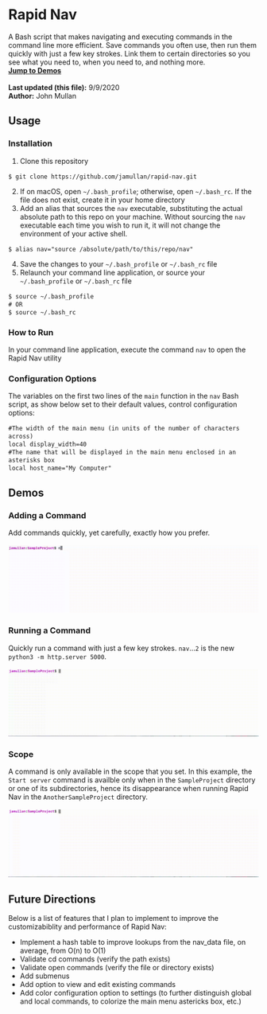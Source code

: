 # Rapid Nav
A Bash script that makes navigating and executing commands in the command line more efficient. Save commands you often use, then run them quickly with just a few key strokes. Link them to certain directories so you see what you need to, when you need to, and nothing more.<br />
[**Jump to Demos**](<#demos>)<br />
<br />
**Last updated (this file):** 9/9/2020<br />
**Author:** John Mullan<br />

## Usage
### Installation
1. Clone this repository
```
$ git clone https://github.com/jamullan/rapid-nav.git
```
2. If on macOS, open `~/.bash_profile`; otherwise, open `~/.bash_rc`. If the file does not exist, create it in your home directory
3. Add an alias that sources the `nav` executable, substituting the actual absolute path to this repo on your machine. Without sourcing the `nav` executable each time you wish to run it, it will not change the environment of your active shell.
```
$ alias nav="source /absolute/path/to/this/repo/nav"
```
4. Save the changes to your `~/.bash_profile` or `~/.bash_rc` file
5. Relaunch your command line application, or source your `~/.bash_profile` or `~/.bash_rc` file
```
$ source ~/.bash_profile
# OR
$ source ~/.bash_rc
```

### How to Run
In your command line application, execute the command `nav` to open the Rapid Nav utility

### Configuration Options
The variables on the first two lines of the `main` function in the `nav` Bash script, as show below set to their default values, control configuration options:
```Shell
#The width of the main menu (in units of the number of characters across)
local display_width=40
#The name that will be displayed in the main menu enclosed in an asterisks box
local host_name="My Computer"
```

## Demos
### Adding a Command
Add commands quickly, yet carefully, exactly how you prefer.<br /><br />
![Adding a Command](<demo_files/AddCommand4X.gif>)

### Running a Command
Quickly run a command with just a few key strokes. `nav`...`2` is the new `python3 -m http.server 5000`.<br /><br />
![Running a Command](<demo_files/RunCommand4X.gif>)

### Scope
A command is only available in the scope that you set. In this example, the `Start server` command is availble only when in the `SampleProject` directory or one of its subdirectories, hence its disappearance when running Rapid Nav in the `AnotherSampleProject` directory.<br /><br />
![A command will only be available if the current working directory aligns with the specifications for when that command was added](<demo_files/Scope4X.gif>)

## Future Directions
Below is a list of features that I plan to implement to improve the customizabiblity and performance of Rapid Nav:
* Implement a hash table to improve lookups from the nav_data file, on average, from O(n) to O(1)
* Validate cd commands (verify the path exists)
* Validate open commands (verify the file or directory exists)
* Add submenus
* Add option to view and edit existing commands
* Add color configuration option to settings (to further distinguish global and local commands, to colorize the main menu astericks box, etc.)

